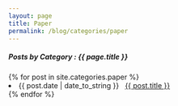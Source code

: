 ```yaml
---
layout: page
title: Paper
permalink: /blog/categories/paper
---
```

 
<h5> Posts by Category : {{ page.title }} </h5>

<div class="card">
{% for post in site.categories.paper %}
 <li class="category-posts"><span>{{ post.date | date_to_string }}</span> &nbsp; <a href="{{ post.url }}">{{ post.title }}</a></li>
{% endfor %}
</div>